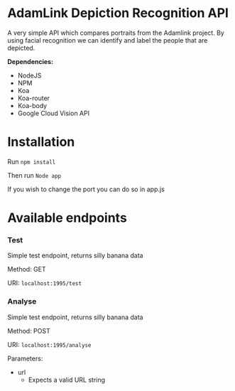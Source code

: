 # AdamLink Depiction Recognition API
A very simple API which compares portraits from the Adamlink project. By using facial recognition we can identify and label the people that are depicted.

**Dependencies:**
- NodeJS
- NPM
- Koa
- Koa-router
- Koa-body
- Google Cloud Vision API

# Installation
Run ``npm install``

Then run `` Node app ``

If you wish to change the port you can do so in app.js

# Available endpoints

### Test
Simple test endpoint, returns silly banana data

Method: GET

URI: ``localhost:1995/test``

### Analyse
Simple test endpoint, returns silly banana data

Method: POST

URI: ``localhost:1995/analyse``

Parameters:
- url
    - Expects a valid URL string
